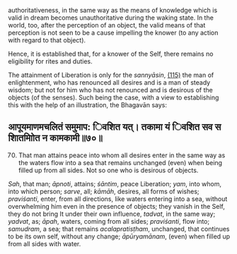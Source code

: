 authoritativeness, in the same way as the means of knowledge which is valid in dream becomes unauthoritative during the waking state. In the world, too, after the perception of an object, the valid means of that perception is not seen to be a cause impelling the knower (to any action with regard to that object).

Hence, it is established that, for a knower of the Self, there remains no eligibility for rites and duties.

The attainment of Liberation is only for the *sannyāsin*, [\(115\)](#page--1-0) the man of enlightenment, who has renounced all desires and is a man of steady wisdom; but not for him who has not renounced and is desirous of the objects (of the senses). Such being the case, with a view to establishing this with the help of an illustration, the Bhagavān says:

## आपूयमाणमचलितं समुमाप: िवशित यत्। तकामा यं िवशित सव स शाितमाोित न कामकामी॥७०॥

70. That man attains peace into whom all desires enter in the same way as the waters flow into a sea that remains unchanged (even) when being filled up from all sides. Not so one who is desirous of objects.

*Sah*, that man; *āpnoti*, attains; *śāntim*, peace Liberation; *yam*, into whom, into which person; *sarve*, all; *kāmāh*, desires, all forms of wishes; *praviśanti*, enter, from all directions, like waters entering into a sea, without overwhelming him even in the presence of objects; they vanish in the Self, they do not bring It under their own influence, *tadvat*, in the same way; *yadvat*, as; *āpah*, waters, coming from all sides; *praviśanti*, flow into; *samudram*, a sea; that remains *acalapratisṭham*, unchanged, that continues to be its own self, without any change; *āpūryamānam*, (even) when filled up from all sides with water.